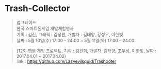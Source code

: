 # Trash-Collector

>업그레이드<br>
>한국 스마트폰게임 개발체험행사<br>
>기획 : 김진, 그래픽 : 김성원, 개발자 : 김태양, 강성우, 이한빛<br>
>날짜 : 5월 10일(수) 17:00 – 24:00 ~ 5월 11일(목) 17:00 – 24:00

>{12회 앱잼 게임 프로젝트, 기획 : 김건희,  개발자 :김태양, 조우성, 이한빛,  날짜 : 2017.04.01 ~ 2017.04.02}<br>
>link : https://github.com/Lazyevilsquid/Trashooter
